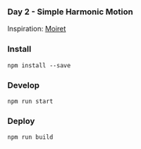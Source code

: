 ### Day 2 - Simple Harmonic Motion

Inspiration: [Moiret](https://hu.wikipedia.org/wiki/Moiret_%C3%96d%C3%B6n)

### Install
`npm install --save`

### Develop
`npm run start`

### Deploy
`npm run build`
